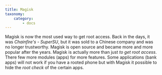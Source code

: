 ```yaml
---
title: Magisk
taxonomy:
    category:
        - docs
---
```


Magisk is now the most used way to get root access. Back in the days, it was _Chainfire's - SuperSU_, but it was sold to a Chinese company and was no longer trustworthy.
Magisk is open source and became more and more popular after the years. Magisk is actually more than just _to get root access_. There few more modules (apps) for more features. Some applications (bank apps) will not work if you have a rooted phone but with Magisk it possible to hide the _root check_ of the certain apps.